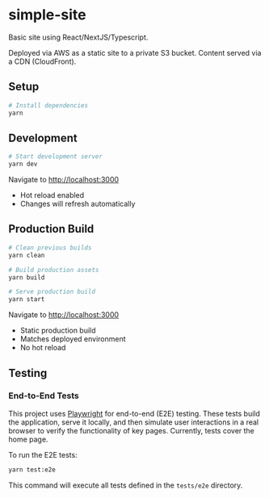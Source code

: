 # simple-site

Basic site using React/NextJS/Typescript.

Deployed via AWS as a static site to a private S3 bucket. Content served via a CDN (CloudFront).

## Setup

```bash
# Install dependencies
yarn
```

## Development

```bash
# Start development server
yarn dev
```

Navigate to [http://localhost:3000](http://localhost:3000)
- Hot reload enabled
- Changes will refresh automatically

## Production Build

```bash
# Clean previous builds
yarn clean

# Build production assets
yarn build

# Serve production build
yarn start
```

Navigate to [http://localhost:3000](http://localhost:3000)
- Static production build
- Matches deployed environment
- No hot reload

## Testing

### End-to-End Tests

This project uses [Playwright](https://playwright.dev/) for end-to-end (E2E) testing. These tests build the application, serve it locally, and then simulate user interactions in a real browser to verify the functionality of key pages. Currently, tests cover the home page.

To run the E2E tests:

```bash
yarn test:e2e
```

This command will execute all tests defined in the `tests/e2e` directory.

